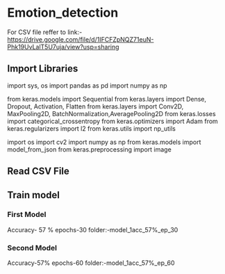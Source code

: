 # Emotion_detection
For CSV file reffer to link:- https://drive.google.com/file/d/1IFCFZpNQZ71euN-Phk19UvLalT5U7uja/view?usp=sharing
## Import Libraries
  import sys, os
  import pandas as pd
  import numpy as np

from keras.models import Sequential
from keras.layers import Dense, Dropout, Activation, Flatten
from keras.layers import Conv2D, MaxPooling2D, BatchNormalization,AveragePooling2D
from keras.losses import categorical_crossentropy
from keras.optimizers import Adam
from keras.regularizers import l2
from keras.utils import np_utils

import os 
import cv2
import numpy as np
from keras.models import model_from_json
from keras.preprocessing import image 
## Read CSV File
## Train model
### First Model
Accuracy- 57 %
epochs-30
folder:-model_1acc_57%_ep_30
### Second Model
Accuracy-57%
epochs-60
folder:-model_1acc_57%_ep_60
